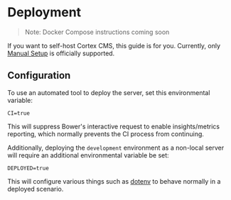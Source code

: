 # Deployment

> Note: Docker Compose instructions coming soon

If you want to self-host Cortex CMS, this guide is for you. Currently, only [Manual Setup](setup/manual.md) is officially supported.

## Configuration

To use an automated tool to deploy the server, set this environmental variable:

```text
CI=true
```

This will suppress Bower's interactive request to enable insights/metrics reporting, which normally prevents the CI process from continuing.

Additionally, deploying the `development` environment as a non-local server will require an additional environmental variable be set:

```text
DEPLOYED=true
```

This will configure various things such as [dotenv](https://github.com/bkeepers/dotenv) to behave normally in a deployed scenario.

